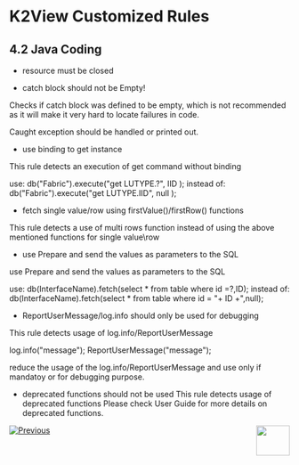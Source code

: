# K2View Customized Rules

## 4.2	Java Coding

-	resource must be closed

-	catch block should not be Empty!

Checks if catch block was defined to be empty, which is not recommended as it will make it very hard to locate failures in code.

Caught exception should be handled or printed out.

-	use binding to get instance

This rule detects an execution of get command without binding

use: 		db("Fabric").execute("get LUTYPE.?",  IID );
instead of: 	db("Fabric").execute("get LUTYPE.IID", null );



-	fetch single value/row using firstValue()/firstRow() functions

This rule detects a use of multi rows function instead of using the above mentioned functions for single value\row



-	use Prepare and send the values as parameters to the SQL

use Prepare and send the values as parameters to the SQL

use:		db(InterfaceName).fetch(select * from table where id =?,ID);
instead of:	db(InterfaceName).fetch(select * from table where id = "+ ID +",null);

-	ReportUserMessage/log.info should only be used for debugging

This rule detects usage of log.info/ReportUserMessage

log.info("message");
ReportUserMessage("message");
	
reduce the usage of the log.info/ReportUserMessage and use only if mandatoy or for debugging purpose.

- deprecated functions should not be used
  This rule detects usage of deprecated functions
  Please check User Guide for more details on deprecated functions.

  

[![Previous](/articles/images/Previous.png)](/articles/COE/SonarQube/04_K2View_Customized_Rules/01_Customized_Rules.md)[<img align="right" width="60" height="54" src="/articles/images/Next.png">](/articles/COE/SonarQube/04_K2View_Customized_Rules/03_Cassandra.md)

